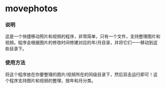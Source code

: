 # movephotos

### 说明
这是一个快捷移动照片和视频的程序，非常简单，只有一个文件，支持整理图片和视频。程序会根据图片的修改时间修建对应的年/月目录，并将它们一一移动到这些目录下。

### 使用方法
将这个程序放在你要整理的图片/视频所在的同级目录下，然后双击运行即可！这个程序支持图片和视频的整理，按年和月分类。
